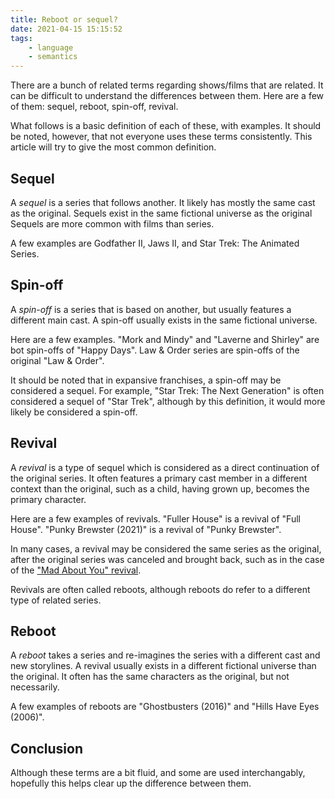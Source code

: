 ```yaml
---
title: Reboot or sequel?
date: 2021-04-15 15:15:52
tags:
    - language
    - semantics
---
```

There are a bunch of related terms regarding shows/films that are related. It
can be difficult to understand the differences between them. Here are a few of
them: sequel, reboot, spin-off, revival.

What follows is a basic definition of each of these, with examples. It should be
noted, however, that not everyone uses these terms consistently. This article
will try to give the most common definition.

<section>

## Sequel

A <dfn id="def-sequel">sequel</dfn> is a series that follows another. It likely has
mostly the same cast as the original. Sequels exist in the same fictional
universe as the original Sequels are more common with films than series.

A few examples are Godfather II, Jaws II, and Star Trek: The Animated Series.

</section>
<section>

## Spin-off

A <dfn id="def-spin-off">spin-off</dfn> is a series that is based on another, but
usually features a different main cast. A spin-off usually exists in the same
fictional universe.

Here are a few examples. "Mork and Mindy" and "Laverne and Shirley" are bot
spin-offs of "Happy Days". Law & Order series are spin-offs of the original "Law
& Order".

It should be noted that in expansive franchises, a spin-off may be considered a
sequel. For example, "Star Trek: The Next Generation" is often considered a sequel
of "Star Trek", although by this definition, it would more likely be considered
a spin-off.

</section>
<section>

## Revival

A <dfn id="def-revival">revival</dfn> is a type of sequel which is considered as a
direct continuation of the original series. It often features a primary cast
member in a different context than the original, such as a child, having grown
up, becomes the primary character.

Here are a few examples of revivals. "Fuller House" is a revival of "Full
House". "Punky Brewster (2021)" is a revival of "Punky Brewster".

In many cases, a revival may be considered the same series as the original,
after the original series was canceled and brought back, such as in the case of
the ["Mad About You" revival](https://www.imdb.com/title/tt0103484/episodes?season=8).

Revivals are often called reboots, although reboots do refer to a different type
of related series.

</section>
<section>

## Reboot

A <dfn id="def-reboot">reboot</dfn> takes a series and re-imagines the series with a
different cast and new storylines. A revival usually exists in a different
fictional universe than the original. It often has the same characters as the
original, but not necessarily.

A few examples of reboots are "Ghostbusters (2016)" and "Hills Have Eyes
(2006)".

</section>
<section>

## Conclusion

Although these terms are a bit fluid, and some are used interchangably,
hopefully this helps clear up the difference between them.

</section>
